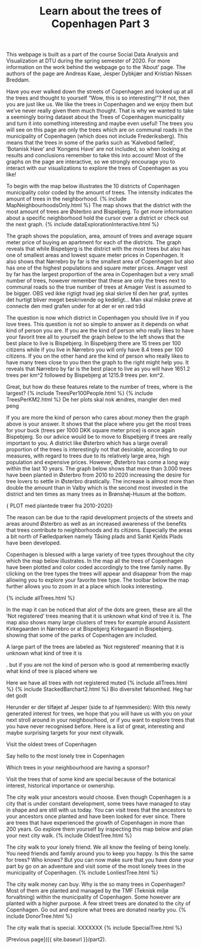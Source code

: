 ﻿---
layout: post
title: Learn about the trees of Copenhagen Part 3
---
This webpage is built as a part of the course Social Data Analysis and Visualization at DTU during the spring semester of 2020. For more information on the work behind the webpage go to the ‘About’ page. The authors of the page are Andreas Kaae, Jesper Dybkjær and Kristian Nissen Breddam. 


Have you ever walked down the streets of Copenhagen and looked up at all the trees and thought to yourself “Wow, this is so interesting!”? If not, then you are just like us. We like the trees in Copenhagen and we enjoy them but we’ve never really given them much thought. That is why we wanted to take a seemingly boring dataset about the Trees of Copenhagen municipality and turn it into something interesting and maybe even useful!
The trees you will see on this page are only the trees which are on communal roads in the municipality of Copenhagen (which does not include Frederiksberg). This means that the trees in some of the parks such as ‘Kalvebod fælled’, ‘Botanisk Have’ and ‘Kongens Have’ are not included, so when looking at results and conclusions remember to take this into account! Most of the graphs on the page are interactive, so we strongly encourage you to interact with our visualizations to explore the trees of Copenhagen as you like!

To begin with the map below illustrates the 10 districts of Copenhagen municipality color coded by the amount of trees. The intensity indicates the amount of trees in the neighborhood. 
{% include MapNeighbourhoodsOnly.html %}
The map shows that the district with the most amount of trees are Østerbro and Bispebjerg. To get more information about a specific neighborhood hold the cursor over a district or check out the next graph. 
{% include dataExplorationInteractive.html %}

The graph shows the population, area, amount of trees and average square meter price of buying an apartment for each of the districts. The graph reveals that while Bispebjerg is the district with the most trees but also has one of smallest areas and lowest square meter prices in Copenhagen. It also shows that Nørrebro by far is the smallest area of Copenhagen but also has one of the highest populations and square meter prices. Amager vest by far has the largest proportion of the area in Copenhagen but a very small number of trees, however remember that these are only the trees next to communal roads so the true number of trees at Amager Vest is assumed to be bigger. OBS ved ikke rigtigt hvad jeg skal skrive til den her graf, syntes det hurtigt bliver meget beskrivende og kedeligt… Man skal måske prøve at connecte den med grafen under for at der er en rød tråd

The question is now which district in Copenhagen you should live in if you love trees. This question is not so simple to answer as it depends on what kind of person you are. If you are the kind of person who really likes to have your favorit tree all to yourself the graph below to the left shows that the best place to live is Bispebjerg. In Bispebjerg there are 15 trees per 100 citizens while if you live in Nørrebro you will only have 8.4 trees per 100 citizens. If you on the other hand are the kind of person who really likes to have many trees close to you then the graph to the right might help you. It reveals that Nørrebro by far is the best place to live as you will have 1651.2 trees per km^2 followed by Bispebjerg at 1215.9 trees per. km^2. 
 
Great, but how do these features relate to the number of trees, where is the largest?
{% include TreesPer100People.html %}
{% include TreesPerKM2.html %}
De her plots skal nok ændres, mangler den med peng

If you are more the kind of person who cares about money then the graph above is your answer. It shows that the place where you get the most trees for your buck (trees per 1000 DKK square meter price) is once again Bispebjerg. So our advice would be to move to Bispebjerg if trees are really important to you. A district like Østerbro which has a large overall proportion of the trees is interestingly not that desirable, according to our measures, with regard to trees due to its relatively large area, high population and expensive prices. However, Østerbro has come a long way within the last 10 years. The graph below shows that more than 3.000 trees have been planted in Østerbro from 2010 to 2020 increasing the desire for tree lovers to settle in Østerbro drastically. The increase is almost more than double the amount than in Valby which is the second most invested in the district and ten times as many trees as in Brønshøj-Husum at the bottom. 

{ PLOT med plantede træer fra 2010-2020}

The reason can be due to the rapid development projects of the streets and areas around Østerbro as well as an increased awareness of the benefits that trees contribute to neighborhoods and its citizens. Especially the areas a bit north of Fælledparken namely Tåsing plads and Sankt Kjelds Plads have been developed. 


Copenhagen is blessed with a large variety of tree types throughout the city which the map below illustrates. In the map all the trees of Copenhagen have been plotted and color coded accordingly to the tree family name. By clicking on the tree types the trees will appear and disappear from the map allowing you to explore your favorite tree type. The toolbar below the map further allows you to zoom in at a place which looks interesting.

{% include allTrees.html %}

In the map it can be  noticed that alot of the dots are green, these are all the ‘Not registered’ trees meaning that it is unknown what kind of tree it is. The map also shows many large clusters of trees for example around Assistent Kirkegaarden in Nørrebro or at Bispebjerg Kirkegaard in Bispebjerg. 
 showing that some of the parks of Copenhagen are included. 

A large part of the trees are labeled as ‘Not registered’ meaning that it is unknown what kind of tree it is

.
 but if you are not the kind of person who is good at remembering exactly what kind of tree is placed where we 

Here we have all trees with not registered muted
{% include allTrees.html %}
{% include StackedBarchart2.html %}
Bio diversitet følsomhed. 
Heg har det godt



Herunder er der tilføjet af Jesper (side to af hjemmesiden):
With this newly generated interest for trees, we hope that you will have us with you on your next stroll around in your neighbourhood, or if you want to explore trees that you have never recognised before. Here is a list of great, interesting and maybe surprising targets for your next citywalk. 

Visit the oldest trees of Copenhagen

Say hello to the most lonely tree in Copenhagen

Which trees in your neighbourhood are having a sponsor?

Visit the trees that of some kind are special because of the botanical interest, historical importance or ownership. 


The city walk your ancestors would choose. 
Even though Copenhagen is a city that is under constant development, some trees have managed to stay in shape and are still with us today. You can visit trees that the ancestors to your ancestors once planted and have been looked for ever since. There are trees that have experienced the growth of Copenhagen in more than 200 years. Go explore them yourself by inspecting this map below and plan your next city walk. 
{% include OldestTree.html %}

The city walk to your lonely friend.
We all know the feeling of being lonely. You need friends and family around you to keep you happy. Is this the same for trees? Who knows? But you can now make sure that you have done your part by go on an adventure and visit some of the most lonely trees in the municipality of Copenhagen. 
{% include LonliestTree.html %}

The city walk money can buy.
Why is the so many trees in Copenhagen? Most of them are planted and managed by the TMF (Teknisk miljø forvaltning) within the municipality of Copenhagen. Some however are planted with a higher purpose. A few street trees are donated to the city of Copenhagen. Go out and explore what trees are donated nearby you. 
{% include DonorTree.html %}

The city walk that is special.
XXXXXXX
{% include SpecialTree.html %}


[Previous page]({{ site.baseurl }}/part2).